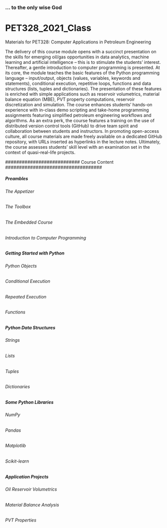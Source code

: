 ### ... to the only wise God

# PET328_2021_Class
Materials for PET328: Computer Applications in Petroleum Engineering

The delivery of this course module opens with a succinct presentation on the skills for emerging oil/gas opportunities in data analytics, machine learning and artificial intelligence – this is to stimulate the students’ interest. Thereafter, a gentle introduction to computer programming is presented. At its core, the module teaches the basic features of the Python programming language – input/output, objects (values, variables, keywords and statements), conditional execution, repetitive loops, functions and data structures (lists, tuples and dictionaries). The presentation of these features is enriched with simple applications such as reservoir volumetrics, material balance equation (MBE), PVT property computations, reservoir discretization and simulation. The course enhances students’ hands-on experience with in-class demo scripting and take-home programming assignments featuring simplified petroleum engineering workflows and algorithms. As an extra perk, the course features a training on the use of distributed version control tools (GitHub) to drive team spirit and collaboration between students and instructors. In promoting open-access culture, all course materials are made freely available on a dedicated GitHub repository, with URLs inserted as hyperlinks in the lecture notes. Ultimately, the course assesses students’ skill level with an examination set in the context of quasi-real-life projects.


########################### Course Content ###################################

##### Preambles
###### The Appetizer
###### The Toolbox
###### The Embedded Course
###### Introduction to Computer Programming

##### Getting Started with Python
###### Python Objects
###### Conditional Execution
###### Repeated Execution
###### Functions
  
##### Python Data Structures
###### Strings
###### Lists
###### Tuples
###### Dictionaries
  
##### Some Python Libraries
###### NumPy
###### Pandas
###### Matplotlib
###### Scikit-learn

##### Application Projects
###### Oil Reservoir Volumetrics
###### Material Balance Analysis
###### PVT Properties
